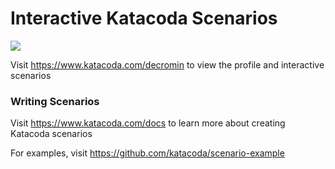 # Interactive Katacoda Scenarios

[![](http://shields.katacoda.com/katacoda/decromin/count.svg)](https://www.katacoda.com/decromin "Get your profile on Katacoda.com")

Visit https://www.katacoda.com/decromin to view the profile and interactive scenarios

### Writing Scenarios
Visit https://www.katacoda.com/docs to learn more about creating Katacoda scenarios

For examples, visit https://github.com/katacoda/scenario-example
